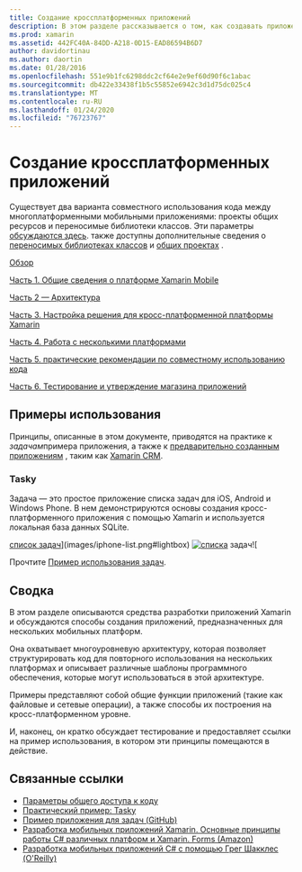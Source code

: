 ```yaml
---
title: Создание кроссплатформенных приложений
description: В этом разделе рассказывается о том, как создавать приложения с помощью платформы разработки Xamarin, а также как работать с приложением Xamarin для разработки мобильных приложений, а затем тестировать и развертывать их в различных магазинах приложений.
ms.prod: xamarin
ms.assetid: 442FC40A-84DD-A218-0D15-EAD86594B6D7
author: davidortinau
ms.author: daortin
ms.date: 01/28/2016
ms.openlocfilehash: 551e9b1fc6298ddc2cf64e2e9ef60d90f6c1abac
ms.sourcegitcommit: db422e33438f1b5c55852e6942c3d1d75dc025c4
ms.translationtype: MT
ms.contentlocale: ru-RU
ms.lasthandoff: 01/24/2020
ms.locfileid: "76723767"
---
```

# <a name="building-cross-platform-applications"></a>Создание кроссплатформенных приложений

Существует два варианта совместного использования кода между многоплатформенными мобильными приложениями: проекты общих ресурсов и переносимые библиотеки классов. Эти параметры [обсуждаются здесь](~/cross-platform/app-fundamentals/code-sharing.md). также доступны дополнительные сведения о [переносимых библиотеках классов](~/cross-platform/app-fundamentals/pcl.md) и [общих проектах](~/cross-platform/app-fundamentals/shared-projects.md) .

<a name="Sections" />

 [Обзор](~/cross-platform/app-fundamentals/building-cross-platform-applications/overview.md)

 [Часть 1. Общие сведения о платформе Xamarin Mobile](~/cross-platform/app-fundamentals/building-cross-platform-applications/understanding-the-xamarin-mobile-platform.md)

 [Часть 2 — Архитектура](~/cross-platform/app-fundamentals/building-cross-platform-applications/architecture.md)

 [Часть 3. Настройка решения для кросс-платформенной платформы Xamarin](~/cross-platform/app-fundamentals/building-cross-platform-applications/setting-up-a-xamarin-cross-platform-solution.md)

 [Часть 4. Работа с несколькими платформами](~/cross-platform/app-fundamentals/building-cross-platform-applications/platform-divergence-abstraction-divergent-implementation.md)

 [Часть 5. практические рекомендации по совместному использованию кода](~/cross-platform/app-fundamentals/building-cross-platform-applications/practical-code-sharing-strategies.md)

 [Часть 6. Тестирование и утверждение магазина приложений](~/cross-platform/app-fundamentals/building-cross-platform-applications/testing-and-app-store-approvals.md)

 <a name="Cross-Platform_Mobile_Application_Case_Studies" />

## <a name="case-studies"></a>Примеры использования

Принципы, описанные в этом документе, приводятся на практике к *задачам*примера приложения, а также к [предварительно созданным приложениям](https://xamarin.com/prebuilt) , таким как [Xamarin CRM](https://xamarin.com/prebuilt/#xamarincrm).

 <a name="Tasky" />

### <a name="tasky"></a>Tasky

Задача — это простое приложение списка задач для iOS, Android и Windows Phone.
В нем демонстрируются основы создания кросс-платформенного приложения с помощью Xamarin и используется локальная база данных SQLite.

 [список задач](images/iphone-list-sml.png)](images/iphone-list.png#lightbox) [![списка](images/iphone-list-sml.png)](images/iphone-list.png#lightbox) задач![

Прочтите [Пример использования задач](~/cross-platform/app-fundamentals/building-cross-platform-applications/case-study-tasky.md).

## <a name="summary"></a>Сводка

В этом разделе описываются средства разработки приложений Xamarin и обсуждаются способы создания приложений, предназначенных для нескольких мобильных платформ.

Она охватывает многоуровневую архитектуру, которая позволяет структурировать код для повторного использования на нескольких платформах и описывает различные шаблоны программного обеспечения, которые могут использоваться в этой архитектуре.

Примеры представляют собой общие функции приложений (такие как файловые и сетевые операции), а также способы их построения на кросс-платформенном уровне.

И, наконец, он кратко обсуждает тестирование и предоставляет ссылки на пример использования, в котором эти принципы помещаются в действие.

## <a name="related-links"></a>Связанные ссылки

- [Параметры общего доступа к коду](~/cross-platform/app-fundamentals/code-sharing.md)
- [Практический пример: Tasky](~/cross-platform/app-fundamentals/building-cross-platform-applications/case-study-tasky.md)
- [Пример приложения для задач (GitHub)](https://docs.microsoft.com/samples/xamarin/mobile-samples/taskyportable/)
- [Разработка мобильных приложений Xamarin. Основные принципы работы C# различных платформ и Xamarin. Forms (Amazon)](https://www.amazon.com/Xamarin-Mobile-Application-Development-Cross-Platform/dp/1484202155/)
- [Разработка мобильных приложений C# с помощью Грег Шакклес (O'Reilly)](https://shop.oreilly.com/product/0636920024002.do)
